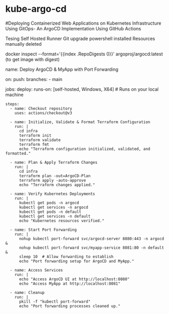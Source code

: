 # kube-argo-cd

#Deploying Containerized Web Applications on Kubernetes Infrastructure Using GitOps- An ArgoCD Implementation Using GitHub Actions


Tesing Self Hosted Runner
Git upgrade
powershell installed
Resources manually deleted

docker inspect --format='{{index .RepoDigests 0}}' argoproj/argocd:latest
(to get image with digest)

name: Deploy ArgoCD & MyApp with Port Forwarding

on:
  push:
    branches:
      - main

jobs:
  deploy:
    runs-on: [self-hosted, Windows, X64]  # Runs on your local machine

    steps:
      - name: Checkout repository
        uses: actions/checkout@v3

      - name: Initialize, Validate & Format Terraform Configuration
        run: |
          cd infra
          terraform init
          terraform validate
          terraform fmt
          echo "Terraform configuration initialized, validated, and formatted."

      - name: Plan & Apply Terraform Changes
        run: |
          cd infra
          terraform plan -out=ArgoCD-Plan
          terraform apply -auto-approve
          echo "Terraform changes applied."

      - name: Verify Kubernetes Deployments
        run: |
          kubectl get pods -n argocd
          kubectl get services -n argocd
          kubectl get pods -n default
          kubectl get services -n default
          echo "Kubernetes resources verified."

      - name: Start Port Forwarding
        run: |
          nohup kubectl port-forward svc/argocd-server 8080:443 -n argocd &
          nohup kubectl port-forward svc/myapp-service 8081:80 -n default &
          sleep 10  # Allow forwarding to establish
          echo "Port forwarding setup for ArgoCD and MyApp."

      - name: Access Services
        run: |
          echo "Access ArgoCD UI at http://localhost:8080"
          echo "Access MyApp at http://localhost:8081"

      - name: Cleanup
        run: |
          pkill -f "kubectl port-forward"
          echo "Port forwarding processes cleaned up."





